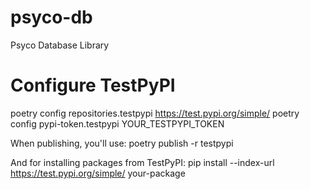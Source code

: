 # psyco-db

Psyco Database Library

# Configure TestPyPI
poetry config repositories.testpypi https://test.pypi.org/simple/
poetry config pypi-token.testpypi YOUR_TESTPYPI_TOKEN

When publishing, you'll use:
poetry publish -r testpypi

And for installing packages from TestPyPI:
pip install --index-url https://test.pypi.org/simple/ your-package

